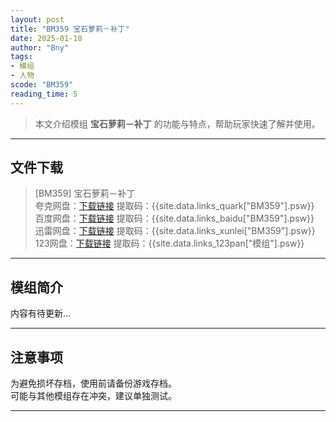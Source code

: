 ```yaml
---
layout: post
title: "BM359 宝石萝莉－补丁"
date: 2025-01-10
author: "Bny"
tags: 
- 模组
- 人物
scode: "BM359"
reading_time: 5
---
```


> 本文介绍模组 **宝石萝莉－补丁** 的功能与特点，帮助玩家快速了解并使用。

---

## 文件下载

> [BM359] 宝石萝莉－补丁  
夸克网盘：[下载链接]({{site.data.links_quark["BM359"].url}}) 提取码：{{site.data.links_quark["BM359"].psw}}  
百度网盘：[下载链接]({{site.data.links_baidu["BM359"].url}}) 提取码：{{site.data.links_baidu["BM359"].psw}}  
迅雷网盘：[下载链接]({{site.data.links_xunlei["BM359"].url}}) 提取码：{{site.data.links_xunlei["BM359"].psw}}  
123网盘：[下载链接]({{site.data.links_123pan["模组"].url}}) 提取码：{{site.data.links_123pan["模组"].psw}}  

---

## 模组简介

>  
内容有待更新...  

---

## 注意事项

>  
为避免损坏存档，使用前请备份游戏存档。  
可能与其他模组存在冲突，建议单独测试。  

---

